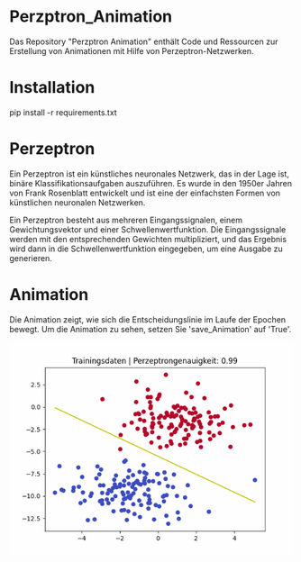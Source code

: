 # Perzptron_Animation
Das Repository "Perzptron Animation" enthält Code und Ressourcen zur Erstellung von Animationen mit Hilfe von Perzeptron-Netzwerken.

# Installation
pip install -r requirements.txt

# Perzeptron
Ein Perzeptron ist ein künstliches neuronales Netzwerk, das in der Lage ist, binäre Klassifikationsaufgaben auszuführen. Es wurde in den 1950er Jahren von Frank Rosenblatt entwickelt und ist eine der einfachsten Formen von künstlichen neuronalen Netzwerken.

Ein Perzeptron besteht aus mehreren Eingangssignalen, einem Gewichtungsvektor und einer Schwellenwertfunktion. Die Eingangssignale werden mit den entsprechenden Gewichten multipliziert, und das Ergebnis wird dann in die Schwellenwertfunktion eingegeben, um eine Ausgabe zu generieren.

# Animation
Die Animation zeigt, wie sich die Entscheidungslinie im Laufe der Epochen bewegt. Um die Animation zu sehen, setzen Sie 'save_Animation' auf 'True'.

![me](https://github.com/Larswiso/Perzptron_Animation/blob/main/output/perzeprtron00_40_14.gif)
